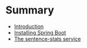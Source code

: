 # Summary

* [Introduction](README.md)
* [Installing Spring Boot](installing-spring-boot.md)
* [The sentence-stats service](the-first-web-service.md)

